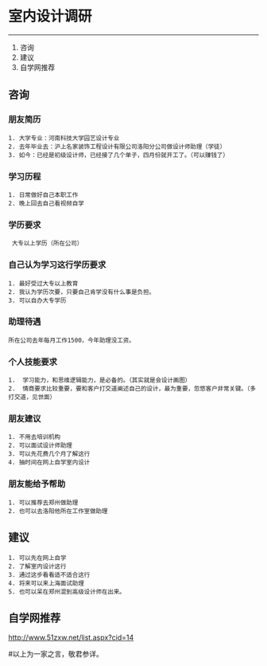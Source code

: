 # 室内设计调研
 ---
 1. 咨询
 2. 建议
 3. 自学网推荐
 
## 咨询
### 朋友简历
```
1. 大学专业：河南科技大学园艺设计专业
2. 去年毕业去：沪上名家装饰工程设计有限公司洛阳分公司做设计师助理（学徒）
3. 如今：已经是初级设计师，已经接了几个单子，四月份就开工了。（可以赚钱了）
```
### 学习历程
```
1. 日常做好自己本职工作
2. 晚上回去自己看视频自学
```
### 学历要求
```
 大专以上学历（所在公司）
```
### 自己认为学习这行学历要求
```
1. 最好受过大专以上教育
2. 我认为学历次要，只要自己肯学没有什么事是负担。
3. 可以自办大专学历
```
### 助理待遇
```
所在公司去年每月工作1500，今年助理没工资。
```
### 个人技能要求
```
1.  学习能力，和思维逻辑能力，是必备的。（其实就是会设计画图）
2.  情商要求比较重要，要和客户打交道阐述自己的设计，最为重要，忽悠客户非常关键。（多打交道，见世面）
```
### 朋友建议 
```
1. 不用去培训机构
2. 可以面试设计师助理
3. 可以先花费几个月了解这行
4. 抽时间在网上自学室内设计
```
### 朋友能给予帮助
```
1. 可以推荐去郑州做助理
2. 也可以去洛阳他所在工作室做助理
```
## 建议
```
1. 可以先在网上自学
2. 了解室内设计这行 
3. 通过这步看看适不适合这行
4. 将来可以来上海面试助理
5. 也可以呆在郑州混到高级设计师在出来。
```
## 自学网推荐
<http://www.51zxw.net/list.aspx?cid=14>

#以上为一家之言，敬君参详。


